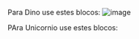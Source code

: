 Para Dino use estes blocos:
![image](https://github.com/user-attachments/assets/00558313-15fe-4ce3-b701-a83ce45630c0)

PAra Unicornio use estes blocos:

